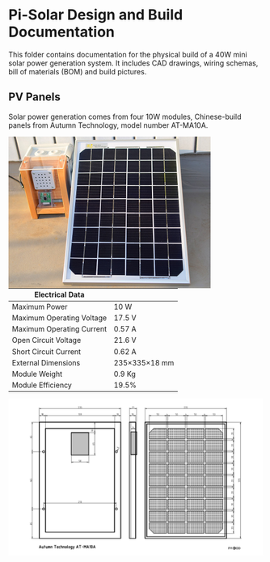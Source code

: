 # Pi-Solar Design and Build Documentation

This folder contains documentation for the physical build  of a 40W mini solar power generation system. It includes CAD drawings, wiring schemas, bill of materials (BOM) and build pictures.

## PV Panels

Solar power generation comes from four 10W modules, Chinese-build panels from Autumn Technology, model number AT-MA10A.

<img align="left" src="..\images\pi-solar testpanel 10w.jpg" height="300px" width="400px"> 

|Electrical Data| |
|---------------|-|
|Maximum Power|10 W|
|Maximum Operating Voltage|17.5 V|
|Maximum Operating Current|0.57 A|
|Open Circuit Voltage|21.6 V|
|Short Circuit Current|0.62 A|
|External Dimensions|235×335×18 mm|
|Module Weight|0.9 Kg|
|Module Efficiency|19.5%|

<img src="../cad/AT-MA10A 10W pv panel v10.png">
